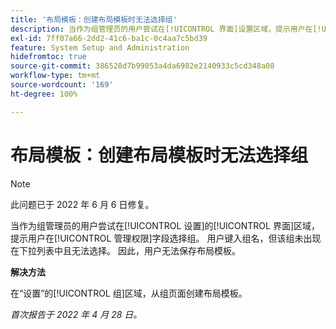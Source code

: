 ```yaml
---
title: '布局模板：创建布局模板时无法选择组'
description: 当作为组管理员的用户尝试在[!UICONTROL 界面]设置区域，提示用户在[!UICONTROL 管理权限]字段选择组。用户键入组名，但该组未出现在下拉列表中且无法选择。 因此，用户无法保存布局模板。
exl-id: 7ff07a66-2dd2-41c6-ba1c-0c4aa7c5bd39
feature: System Setup and Administration
hidefromtoc: true
source-git-commit: 386528d7b99053a4da6982e2140933c5cd348a08
workflow-type: tm+mt
source-wordcount: '169'
ht-degree: 100%

---
```


# 布局模板：创建布局模板时无法选择组

>[!NOTE]
>
>此问题已于 2022 年 6 月 6 日修复。

当作为组管理员的用户尝试在[!UICONTROL 设置]的[!UICONTROL 界面]区域，提示用户在[!UICONTROL 管理权限]字段选择组。 用户键入组名，但该组未出现在下拉列表中且无法选择。 因此，用户无法保存布局模板。

**解决方法**

在“设置”的[!UICONTROL 组]区域，从组页面创建布局模板。

_首次报告于 2022 年 4 月 28 日。_
